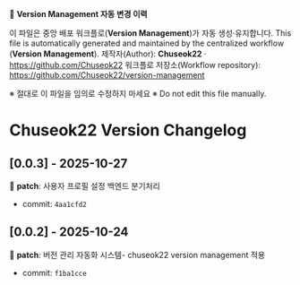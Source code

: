 <!-- vm-banner-start -->
🔧 **Version Management 자동 변경 이력**

이 파일은 중앙 배포 워크플로(**Version Management**)가 자동 생성·유지합니다.
This file is automatically generated and maintained by the centralized workflow (**Version Management**).
제작자(Author): **Chuseok22** · https://github.com/Chuseok22
워크플로 저장소(Workflow repository): https://github.com/Chuseok22/version-management

※ 절대로 이 파일을 임의로 수정하지 마세요
※ Do not edit this file manually.
<!-- vm-banner:end -->

# Chuseok22 Version Changelog

## [0.0.3] - 2025-10-27

🐛 **patch**: 사용자 프로필 설정 백엔드 분기처리
- commit: `4aa1cfd2`

## [0.0.2] - 2025-10-24

🐛 **patch**: 버전 관리 자동화 시스템- chuseok22 version management 적용
- commit: `f1ba1cce`
